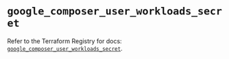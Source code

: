 # `google_composer_user_workloads_secret`

Refer to the Terraform Registry for docs: [`google_composer_user_workloads_secret`](https://registry.terraform.io/providers/hashicorp/google-beta/5.43.0/docs/resources/google_composer_user_workloads_secret).
